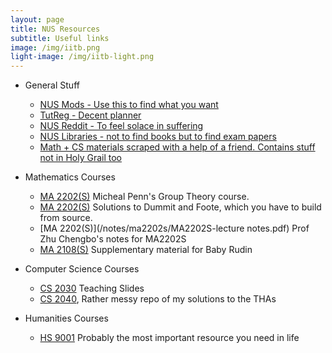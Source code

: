 ```yaml
---
layout: page
title: NUS Resources
subtitle: Useful links
image: /img/iitb.png
light-image: /img/iitb-light.png
---
```



* General Stuff
    - [NUS Mods - Use this to find what you want](https://nusmods.com/timetable/sem-2)
    - [TutReg - Decent planner](https://tutreg.com/)
    - [NUS Reddit - To feel solace in suffering](https://www.reddit.com/r/nus/)
    - [NUS Libraries - not to find books but to find exam papers](https://nus.edu.sg/nuslibraries)
    - [Math + CS materials scraped with a help of a friend. Contains stuff not in Holy Grail too](https://drive.google.com/drive/folders/1gFkaLqnWcz6QicepZ5hD8DfHkb4Ww_em?usp=sharing)


* Mathematics Courses
    - [MA 2202(S)](https://www.youtube.com/watch?v=j5nkkCp0ARw&list=PLVMgvCDIRy1y4JFpnpzEQZ0gRwr-sPTpw) Micheal Penn's Group Theory course.
    - [MA 2202(S)](https://github.com/gkikola/sol-dummit-foote) Solutions to Dummit and Foote, which you have to build from source.
    - [MA 2202(S)](/notes/ma2202s/MA2202S-lecture notes.pdf) Prof Zhu Chengbo's notes for MA2202S
    - [MA 2108(S)](https://www.reddit.com/r/math/comments/p3fh9/supplementary_material_for_baby_rudin/) Supplementary material for Baby Rudin

* Computer Science Courses
    - [CS 2030](https://drive.google.com/drive/u/1/folders/1c-I2ILuJA6vl9fJyWYNTiPNkkJW-WF9m) Teaching Slides
    - [CS 2040](https://github.com/bouncycrab/CS2040), Rather messy repo of my solutions to the THAs
* Humanities Courses
    - [HS 9001](https://www.youtube.com/watch?v=dQw4w9WgXcQ) Probably the most important resource you need in life
